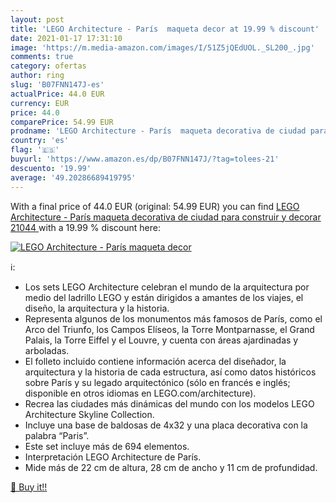 ```yaml
---
layout: post
title: 'LEGO Architecture - París  maqueta decor at 19.99 % discount'
date: 2021-01-17 17:31:10
image: 'https://m.media-amazon.com/images/I/51Z5jQEdUOL._SL200_.jpg'
comments: true
category: ofertas
author: ring
slug: 'B07FNN147J-es'
actualPrice: 44.0 EUR
currency: EUR
price: 44.0
comparePrice: 54.99 EUR
prodname: 'LEGO Architecture - París  maqueta decorativa de ciudad para construir y decorar  21044 '
country: 'es'
flag: '🇪🇸'
buyurl: 'https://www.amazon.es/dp/B07FNN147J/?tag=tolees-21'
descuento: '19.99'
average: '49.20286689419795'
---
```


With a final price of 44.0 EUR (original: 54.99 EUR) you can find [LEGO Architecture - París  maqueta decorativa de ciudad para construir y decorar  21044 ](https://www.amazon.es/dp/B07FNN147J/?tag=tolees-21) with a  19.99 % discount here:

[![LEGO Architecture - París  maqueta decor](https://m.media-amazon.com/images/I/51Z5jQEdUOL._SL200_.jpg)](https://www.amazon.es/dp/B07FNN147J/?tag=tolees-21)

ℹ️:

- Los sets LEGO Architecture celebran el mundo de la arquitectura por medio del ladrillo LEGO y están dirigidos a amantes de los viajes, el diseño, la arquitectura y la historia.
- Representa algunos de los monumentos más famosos de París, como el Arco del Triunfo, los Campos Elíseos, la Torre Montparnasse, el Grand Palais, la Torre Eiffel y el Louvre, y cuenta con áreas ajardinadas y arboladas.
- El folleto incluido contiene información acerca del diseñador, la arquitectura y la historia de cada estructura, así como datos históricos sobre París y su legado arquitectónico (sólo en francés e inglés; disponible en otros idiomas en LEGO.com/architecture).
- Recrea las ciudades más dinámicas del mundo con los modelos LEGO Architecture Skyline Collection.
- Incluye una base de baldosas de 4x32 y una placa decorativa con la palabra “Paris”.
- Este set incluye más de 694 elementos.
- Interpretación LEGO Architecture de París.
- Mide más de 22 cm de altura, 28 cm de ancho y 11 cm de profundidad.

[🛒 Buy it!!](https://www.amazon.es/dp/B07FNN147J/?tag=tolees-21)
